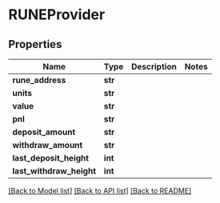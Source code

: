 # RUNEProvider

## Properties
Name | Type | Description | Notes
------------ | ------------- | ------------- | -------------
**rune_address** | **str** |  | 
**units** | **str** |  | 
**value** | **str** |  | 
**pnl** | **str** |  | 
**deposit_amount** | **str** |  | 
**withdraw_amount** | **str** |  | 
**last_deposit_height** | **int** |  | 
**last_withdraw_height** | **int** |  | 

[[Back to Model list]](../README.md#documentation-for-models) [[Back to API list]](../README.md#documentation-for-api-endpoints) [[Back to README]](../README.md)

